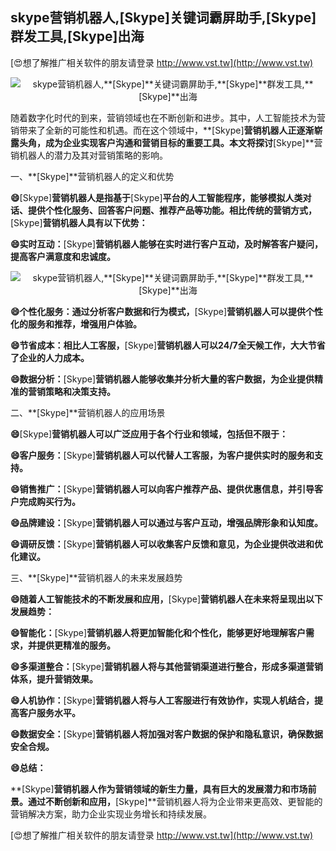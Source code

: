 ## **skype营销机器人,**[Skype]**关键词霸屏助手,**[Skype]**群发工具,**[Skype]**出海**

[😍想了解推广相关软件的朋友请登录 http://www.vst.tw](http://www.vst.tw)

 <center><img src="https://vst.tw/MP4/tuiguang/png/1.png" alt="skype营销机器人,**[Skype]**关键词霸屏助手,**[Skype]**群发工具,**[Skype]**出海"></center>

随着数字化时代的到来，营销领域也在不断创新和进步。其中，人工智能技术为营销带来了全新的可能性和机遇。而在这个领域中，**[Skype]**营销机器人正逐渐崭露头角，成为企业实现客户沟通和营销目标的重要工具。本文将探讨**[Skype]**营销机器人的潜力及其对营销策略的影响。

一、**[Skype]**营销机器人的定义和优势

**😄**[Skype]**营销机器人是指基于**[Skype]**平台的人工智能程序，能够模拟人类对话、提供个性化服务、回答客户问题、推荐产品等功能。相比传统的营销方式，**[Skype]**营销机器人具有以下优势：**

**😄实时互动：**[Skype]**营销机器人能够在实时进行客户互动，及时解答客户疑问，提高客户满意度和忠诚度。**

 <center><img src="https://vst.tw/MP4/tuiguang/png/7.png" alt="skype营销机器人,**[Skype]**关键词霸屏助手,**[Skype]**群发工具,**[Skype]**出海"></center>

**😄个性化服务：通过分析客户数据和行为模式，**[Skype]**营销机器人可以提供个性化的服务和推荐，增强用户体验。**

**😄节省成本：相比人工客服，**[Skype]**营销机器人可以24/7全天候工作，大大节省了企业的人力成本。**

**😄数据分析：**[Skype]**营销机器人能够收集并分析大量的客户数据，为企业提供精准的营销策略和决策支持。**

二、**[Skype]**营销机器人的应用场景

**😄**[Skype]**营销机器人可以广泛应用于各个行业和领域，包括但不限于：**

**😄客户服务：**[Skype]**营销机器人可以代替人工客服，为客户提供实时的服务和支持。**

**😄销售推广：**[Skype]**营销机器人可以向客户推荐产品、提供优惠信息，并引导客户完成购买行为。**

**😄品牌建设：**[Skype]**营销机器人可以通过与客户互动，增强品牌形象和认知度。**

**😄调研反馈：**[Skype]**营销机器人可以收集客户反馈和意见，为企业提供改进和优化建议。**

三、**[Skype]**营销机器人的未来发展趋势

**😄随着人工智能技术的不断发展和应用，**[Skype]**营销机器人在未来将呈现出以下发展趋势：**

**😄智能化：**[Skype]**营销机器人将更加智能化和个性化，能够更好地理解客户需求，并提供更精准的服务。**

**😄多渠道整合：**[Skype]**营销机器人将与其他营销渠道进行整合，形成多渠道营销体系，提升营销效果。**

**😄人机协作：**[Skype]**营销机器人将与人工客服进行有效协作，实现人机结合，提高客户服务水平。**

**😄数据安全：**[Skype]**营销机器人将加强对客户数据的保护和隐私意识，确保数据安全合规。**

**😄总结：**

**[Skype]**营销机器人作为营销领域的新生力量，具有巨大的发展潜力和市场前景。通过不断创新和应用，**[Skype]**营销机器人将为企业带来更高效、更智能的营销解决方案，助力企业实现业务增长和持续发展。

[😍想了解推广相关软件的朋友请登录 http://www.vst.tw](http://www.vst.tw)



